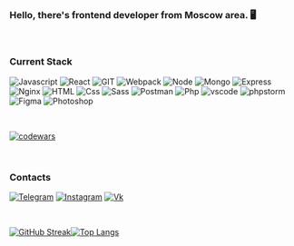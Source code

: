 ### Hello, there's frontend developer from Moscow area. 🖥️

<br>

### Current Stack

![Javascript](https://img.shields.io/badge/-JavaScript-232323?style=flat-square&logo=javascript)
![React](https://img.shields.io/badge/-React-232323?style=flat-square&logo=react)
![GIT](https://img.shields.io/badge/-Git-232323?style=flat-square&logo=git)
![Webpack](https://img.shields.io/badge/-Webpack-232323?style=flat-square&logo=webpack)
![Node](https://img.shields.io/badge/-Node.js-232323?style=flat-square&logo=node.js)
![Mongo](https://img.shields.io/badge/-Mongo-232323?style=flat-square&logo=mongodb)
![Express](https://img.shields.io/badge/-Express-232323?style=flat-square&logo=express)
![Nginx](https://img.shields.io/badge/-NGINX-232323?style=flat-square&logo=nginx)
![HTML](https://img.shields.io/badge/-HTML-232323?style=flat-square&logo=html5)
![Css](https://img.shields.io/badge/-CSS-232323?style=flat-square&logo=css3)
![Sass](https://img.shields.io/badge/-SASS-232323?style=flat-square&logo=sass)
![Postman](https://img.shields.io/badge/-Postman-232323?style=flat-square&logo=postman)
![Php](https://img.shields.io/badge/-PHP-232323?style=flat-square&logo=php)
![vscode](https://img.shields.io/badge/-VSCode-232323?style=flat-square&logo=visualstudio)
![phpstorm](https://img.shields.io/badge/-PhpStorm-232323?style=flat-square&logo=phpstorm)
![Figma](https://img.shields.io/badge/-Figma-232323?style=flat-square&logo=figma)
![Photoshop](https://img.shields.io/badge/-Photoshop-232323?style=flat-square&logo=adobe-photoshop)

<br>

[![codewars](https://www.codewars.com/users/space900/badges/small)](https://www.codewars.com/users/space900) 

<br>

<!-- ![Anurag's GitHub stats](https://github-readme-stats.vercel.app/api?username=space900&show_icons=true&custom_title=Space900'th) -->
<!-- [![Top Langs](https://github-readme-stats.vercel.app/api/top-langs/?username=space900&layout=compact)](https://github.com/anuraghazra/github-readme-stats) -->

### Contacts


[![Telegram](https://img.shields.io/badge/-Telegram-454545?style=flat-square&logo=telegram)](https://t.me/beyond900)
[![Instagram](https://img.shields.io/badge/-Instagram-454545?style=flat-square&logo=instagram)](https://www.instagram.com/beyondmyspace)
[![Vk](https://img.shields.io/badge/-vk-454545?style=flat-square&logo=vk)](https://vk.com/hnykin_andrey)

<br>

[![GitHub Streak](http://github-readme-streak-stats.herokuapp.com?user=space900&theme=light&background=ffffff)](https://git.io/streak-stats)[![Top Langs](https://github-readme-stats.vercel.app/api/top-langs/?username=space900&layout=compact&theme=transparent)](https://github.com/anuraghazra/github-readme-stats)


